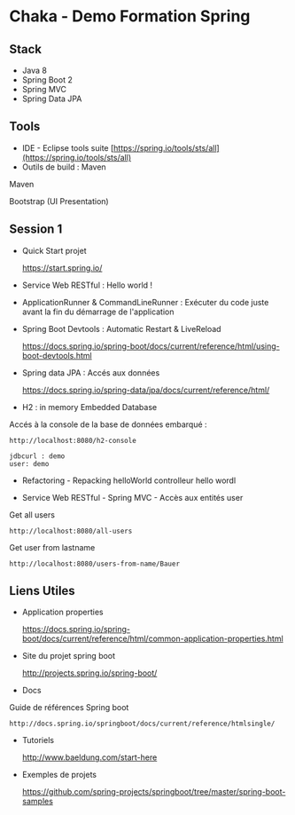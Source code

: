 # Chaka - Demo Formation Spring

## Stack
* Java 8
* Spring Boot 2
* Spring MVC
* Spring Data JPA

## Tools
* IDE - Eclipse tools suite [https://spring.io/tools/sts/all](https://spring.io/tools/sts/all)
* Outils de build : Maven

Maven

Bootstrap (UI Presentation)
## Session 1

* Quick Start projet

	https://start.spring.io/ 

* Service Web RESTful : Hello world !


* ApplicationRunner & CommandLineRunner : Exécuter du code juste avant la fin du démarrage de l'application


* Spring Boot Devtools : Automatic Restart & LiveReload 

	https://docs.spring.io/spring-boot/docs/current/reference/html/using-boot-devtools.html

* Spring data JPA : Accés aux données 
	
	https://docs.spring.io/spring-data/jpa/docs/current/reference/html/

* H2 : in memory Embedded Database 

Accés à la console de la base de données embarqué :
	
	http://localhost:8080/h2-console
	
	jdbcurl : demo
	user: demo

* Refactoring - Repacking helloWorld controlleur hello wordl


* Service Web RESTful - Spring MVC - Accès aux entités user

Get all users

	http://localhost:8080/all-users

Get user from lastname
	
	http://localhost:8080/users-from-name/Bauer

## Liens Utiles

* Application properties

	https://docs.spring.io/spring-boot/docs/current/reference/html/common-application-properties.html

* Site du projet spring boot 
	
	http://projects.spring.io/spring-boot/
	
* Docs

Guide de références Spring boot
	
	http://docs.spring.io/springboot/docs/current/reference/htmlsingle/
	
* Tutoriels

	http://www.baeldung.com/start-here

* Exemples de projets

	https://github.com/spring-projects/springboot/tree/master/spring-boot-samples
